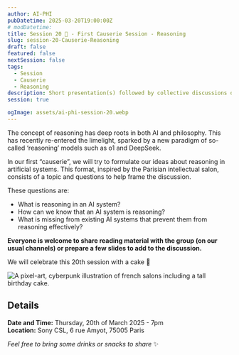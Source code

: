 ```yaml
---
author: AI-PHI
pubDatetime: 2025-03-20T19:00:00Z
# modDatetime:
title: Session 20 🎂 - First Causerie Session - Reasoning
slug: session-20-Causerie-Reasoning
draft: false
featured: false
nextSession: false
tags:
  - Session
  - Causerie
  - Reasoning
description: Short presentation(s) followed by collective discussions on reasoning in AI systems. We will celebrate this 20th session with a cake 🥳
session: true

ogImage: assets/ai-phi-session-20.webp
---
```


The concept of reasoning has deep roots in both AI and philosophy. This has recently re-entered the limelight, sparked by a new paradigm of so-called ‘reasoning’ models such as o1 and DeepSeek.

In our first “causerie”, we will try to formulate our ideas about reasoning in artificial systems. This format, inspired by the Parisian intellectual salon, consists of a topic and questions to help frame the discussion.

These questions are:

- What is reasoning in an AI system?
- How can we know that an AI system is reasoning?
- What is missing from existing AI systems that prevent them from reasoning effectively?

**Everyone is welcome to share reading material with the group (on our usual channels) or prepare a few slides to add to the discussion.**

We will celebrate this 20th session with a cake 🥳

<img src="/assets/ai-phi-session-20.webp" alt="A pixel-art, cyberpunk illustration of french salons including a tall birthday cake." />

<!-- PDF: AI-PHI-20-Causerie-reasoning.pdf | title: Slides supporting the causerie on reasoning. | type: presentation -->

## Details

**Date and Time:** Thursday, 20th of March 2025 - 7pm  
**Location:** Sony CSL, 6 rue Amyot, 75005 Paris

_Feel free to bring some drinks or snacks to share_ ✨
